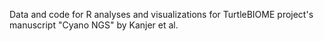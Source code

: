 Data and code for R analyses and visualizations for TurtleBIOME project's manuscript "Cyano NGS" by Kanjer et al.
